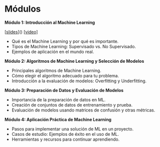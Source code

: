 # Módulos

**Módulo 1: Introducción al Machine Learning**

[[slides](https://docs.google.com/presentation/d/1F71DRQcG0FlhdC5LH0lEFsmVLRhN0dUM5anyWAeRo_4/edit?usp=sharing)]() [[video]]()

- Qué es el Machine Learning y por qué es importante.
- Tipos de Machine Learning: Supervisado vs. No Supervisado.
- Ejemplos de aplicación en el mundo real.

**Módulo 2: Algoritmos de Machine Learning y Selección de Modelos**

- Principales algoritmos de Machine Learning.
- Cómo elegir el algoritmo adecuado para tu problema.
- Introducción a la evaluación de modelos: Overfitting y Underfitting.

**Módulo 3: Preparación de Datos y Evaluación de Modelos**

- Importancia de la preparación de datos en ML.
- Creación de conjuntos de datos de entrenamiento y prueba.
- Evaluación de modelos usando matrices de confusión y otras métricas.

**Módulo 4: Aplicación Práctica de Machine Learning**

- Pasos para implementar una solución de ML en un proyecto.
- Casos de estudio: Ejemplos de éxito en el uso de ML.
- Herramientas y recursos para continuar aprendiendo.